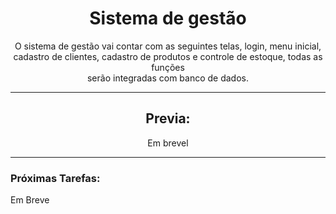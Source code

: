 <h1 align="center"> Sistema de gestão </h1>

<div align="center">
O sistema de gestão vai contar com as seguintes telas, login, menu inicial,  <br> cadastro de clientes, cadastro de produtos e controle de estoque, todas as funções <br>serão integradas com banco de dados.

 </div>
 
 ***

<h2 align="center"> Previa: </h2>

<div align="center">
  <p align="center">Em brevel</p>

</div>

***

<h3> Próximas Tarefas: </h3>

Em Breve

